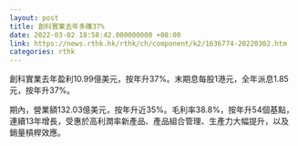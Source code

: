 ```yaml
---
layout: post
title: 創科實業去年多賺37%
date: 2022-03-02 18:58:42.000000000 +08:00
link: https://news.rthk.hk/rthk/ch/component/k2/1636774-20220302.htm
categories: rthk
---
```


創科實業去年盈利10.99億美元，按年升37%。末期息每股1港元，全年派息1.85元，按年升37%。

期內，營業額132.03億美元，按年升近35%。毛利率38.8%，按年升54個基點，連續13年增長，受惠於高利潤率新產品、產品組合管理、生產力大幅提升，以及銷量槓桿效應。
